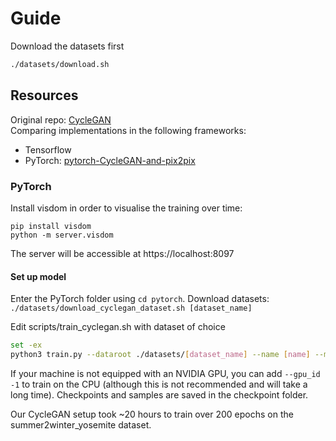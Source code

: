 
# Guide

Download the datasets first

```bash
./datasets/download.sh
```

## Resources
Original repo: [CycleGAN](https://github.com/junyanz/CycleGAN/)<br/>
Comparing implementations in the following frameworks:
* Tensorflow
* PyTorch: [pytorch-CycleGAN-and-pix2pix](https://github.com/junyanz/pytorch-CycleGAN-and-pix2pix)

### PyTorch
Install visdom in order to visualise the training over time:
```
pip install visdom
python -m server.visdom
```
The server will be accessible at https://localhost:8097

#### Set up model
Enter the PyTorch folder using `cd pytorch`.
Download datasets:
``` ./datasets/download_cyclegan_dataset.sh [dataset_name]```

Edit scripts/train_cyclegan.sh with dataset of choice
```bash
set -ex
python3 train.py --dataroot ./datasets/[dataset_name] --name [name] --model cycle_gan --pool_size 50 --no_dropout
```
If your machine is not equipped with an NVIDIA GPU, you can add `--gpu_id -1` to train on the CPU (although this is not recommended and will take a long time). 
Checkpoints and samples are saved in the checkpoint folder.

Our CycleGAN setup took ~20 hours to train over 200 epochs on the summer2winter_yosemite dataset.


 
